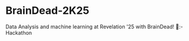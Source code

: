 # BrainDead-2K25
Data Analysis and machine learning at Revelation '25 with BrainDead! 🚀:- Hackathon
